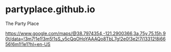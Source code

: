 # partyplace.github.io
The Party Place

https://www.google.com/maps/@38.7974354,-121.2900366,3a,75y,75.15h,90t/data=!3m7!1e1!3m5!1sS_v5cQqOHoYAAAQo8TbL7g!2e0!3e2!7i13312!8i6656!6m1!1e1?hl=en-US
